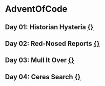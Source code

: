 # AdventOfCode

## Day 01: Historian Hysteria [{}](./day01/)

## Day 02: Red-Nosed Reports [{}](./day02/)

## Day 03: Mull It Over [{}](./day03/)

## Day 04: Ceres Search [{}](./day04/)
